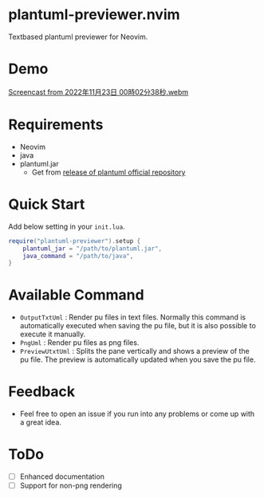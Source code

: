 # plantuml-previewer.nvim

Textbased plantuml previewer for Neovim.

# Demo

[Screencast from 2022年11月23日 00時02分38秒.webm](https://user-images.githubusercontent.com/118619725/203348074-6e62de3c-dd83-4224-bd60-561960a1fd97.webm)

# Requirements

* Neovim
* java
* plantuml.jar
    - Get from [release of plantuml official repository](https://github.com/plantuml/plantuml)

# Quick Start

Add below setting in your `init.lua`.
```lua
require("plantuml-previewer").setup {
    plantuml_jar = "/path/to/plantuml.jar",
    java_command = "/path/to/java",
}
```

# Available Command

* `OutputTxtUml` : Render pu files in text files. Normally this command is automatically executed when saving the pu file, but it is also possible to execute it manually.
* `PngUml` : Render pu files as png files.
* `PreviewUtxtUml` : Splits the pane vertically and shows a preview of the pu file. The preview is automatically updated when you save the pu file.

# Feedback

* Feel free to open an issue if you run into any problems or come up with a great idea.

# ToDo

* [ ] Enhanced documentation
* [ ] Support for non-png rendering
